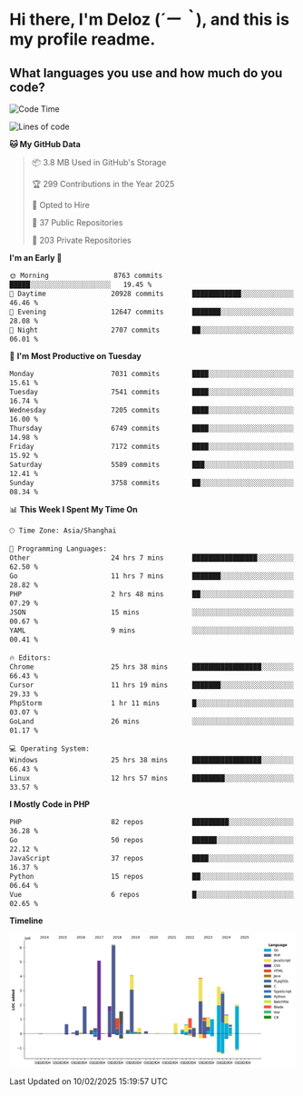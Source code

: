 # **Hi there, I'm Deloz (*´ー｀*), and this is my profile readme.**

## **What languages you use and how much do you code?**

<!--START_SECTION:waka-->
![Code Time](http://img.shields.io/badge/Code%20Time-5%2C638%20hrs%2028%20mins-blue)

![Lines of code](https://img.shields.io/badge/From%20Hello%20World%20I%27ve%20Written-44.7%20million%20lines%20of%20code-blue)

**🐱 My GitHub Data** 

> 📦 3.8 MB Used in GitHub's Storage 
 > 
> 🏆 299 Contributions in the Year 2025
 > 
> 💼 Opted to Hire
 > 
> 📜 37 Public Repositories 
 > 
> 🔑 203 Private Repositories 
 > 
**I'm an Early 🐤** 

```text
🌞 Morning                8763 commits        █████░░░░░░░░░░░░░░░░░░░░   19.45 % 
🌆 Daytime                20928 commits       ████████████░░░░░░░░░░░░░   46.46 % 
🌃 Evening                12647 commits       ███████░░░░░░░░░░░░░░░░░░   28.08 % 
🌙 Night                  2707 commits        ██░░░░░░░░░░░░░░░░░░░░░░░   06.01 % 
```
📅 **I'm Most Productive on Tuesday** 

```text
Monday                   7031 commits        ████░░░░░░░░░░░░░░░░░░░░░   15.61 % 
Tuesday                  7541 commits        ████░░░░░░░░░░░░░░░░░░░░░   16.74 % 
Wednesday                7205 commits        ████░░░░░░░░░░░░░░░░░░░░░   16.00 % 
Thursday                 6749 commits        ████░░░░░░░░░░░░░░░░░░░░░   14.98 % 
Friday                   7172 commits        ████░░░░░░░░░░░░░░░░░░░░░   15.92 % 
Saturday                 5589 commits        ███░░░░░░░░░░░░░░░░░░░░░░   12.41 % 
Sunday                   3758 commits        ██░░░░░░░░░░░░░░░░░░░░░░░   08.34 % 
```


📊 **This Week I Spent My Time On** 

```text
🕑︎ Time Zone: Asia/Shanghai

💬 Programming Languages: 
Other                    24 hrs 7 mins       ████████████████░░░░░░░░░   62.50 % 
Go                       11 hrs 7 mins       ███████░░░░░░░░░░░░░░░░░░   28.82 % 
PHP                      2 hrs 48 mins       ██░░░░░░░░░░░░░░░░░░░░░░░   07.29 % 
JSON                     15 mins             ░░░░░░░░░░░░░░░░░░░░░░░░░   00.67 % 
YAML                     9 mins              ░░░░░░░░░░░░░░░░░░░░░░░░░   00.41 % 

🔥 Editors: 
Chrome                   25 hrs 38 mins      █████████████████░░░░░░░░   66.43 % 
Cursor                   11 hrs 19 mins      ███████░░░░░░░░░░░░░░░░░░   29.33 % 
PhpStorm                 1 hr 11 mins        █░░░░░░░░░░░░░░░░░░░░░░░░   03.07 % 
GoLand                   26 mins             ░░░░░░░░░░░░░░░░░░░░░░░░░   01.17 % 

💻 Operating System: 
Windows                  25 hrs 38 mins      █████████████████░░░░░░░░   66.43 % 
Linux                    12 hrs 57 mins      ████████░░░░░░░░░░░░░░░░░   33.57 % 
```

**I Mostly Code in PHP** 

```text
PHP                      82 repos            █████████░░░░░░░░░░░░░░░░   36.28 % 
Go                       50 repos            ██████░░░░░░░░░░░░░░░░░░░   22.12 % 
JavaScript               37 repos            ████░░░░░░░░░░░░░░░░░░░░░   16.37 % 
Python                   15 repos            ██░░░░░░░░░░░░░░░░░░░░░░░   06.64 % 
Vue                      6 repos             █░░░░░░░░░░░░░░░░░░░░░░░░   02.65 % 
```



**Timeline**

![Lines of Code chart](https://raw.githubusercontent.com/deloz/deloz/main/assets/bar_graph.png)


 Last Updated on 10/02/2025 15:19:57 UTC
<!--END_SECTION:waka-->
